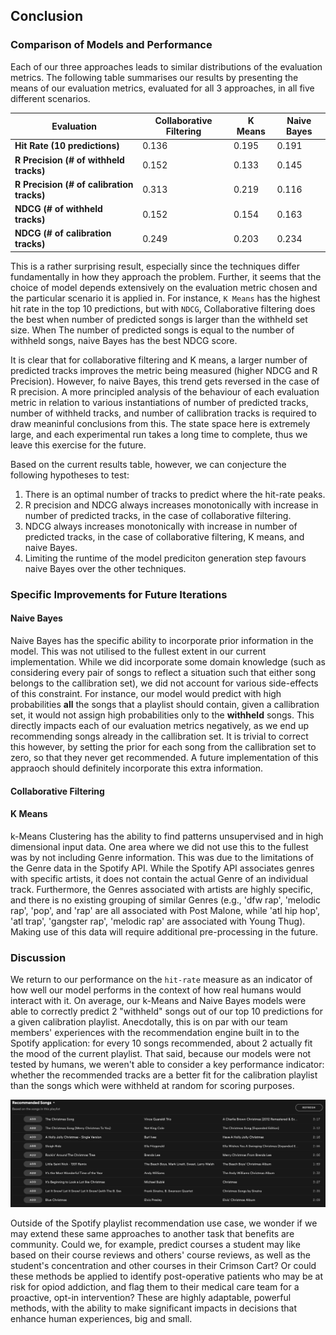 ## Conclusion

### Comparison of Models and Performance
<!-- How did individual modeling approches compare to each other and score? You can include the three sets of model metrics charts here side by side in a table -->

Each of our three approaches leads to similar distributions of the evaluation metrics. The following table summarises our results by presenting the means of our evaluation metrics, evaluated for all 3 approaches, in all five different scenarios.

| Evaluation  | Collaborative Filtering | K Means | Naive Bayes |
|-------------|-------------------------|---------|-------------|
| **Hit Rate (10 predictions)**    | 0.136                   | 0.195   | 0.191       |
| **R Precision (# of withheld tracks)** | 0.152                   | 0.133   | 0.145       |
| **R Precision (# of calibration tracks)** | 0.313                   | 0.219   | 0.116       |
| **NDCG (# of withheld tracks)**        | 0.152                   | 0.154   | 0.163       |
| **NDCG (# of calibration tracks)**        | 0.249                   | 0.203   | 0.234       |

This is a rather surprising result, especially since the techniques differ fundamentally in how they approach the problem. Further, it seems that the choice of model depends extensively on the evaluation metric chosen and the particular scenario it is applied in. For instance, `K Means` has the highest hit rate in the top 10 predictions, but with `NDCG`, Collaborative filtering does the best when number of predicted songs is larger than the withheld set size. When The number of predicted songs is equal to the number of withheld songs, naive Bayes has the best NDCG score.

It is clear that for collaborative filtering and K means, a larger number of predicted tracks improves the metric being measured (higher NDCG and R Precision). However, fo naive Bayes, this trend gets reversed in the case of R precision. A more principled analysis of the behaviour of each evaluation metric in relation to various instantiations of number of predicted tracks, number of withheld tracks, and number of callibration tracks is required to draw meaninful conclusions from this. The state space here is extremely large, and each experimental run takes a long time to complete, thus we leave this exercise for the future.

Based on the current results table, however, we can conjecture the following hypotheses to test:
1. There is an optimal number of tracks to predict where the hit-rate peaks.
2. R precision and NDCG always increases monotonically with increase in number of predicted tracks, in the case of collaborative filtering.
3. NDCG always increases monotonically with increase in number of predicted tracks, in the case of collaborative filtering, K means, and naive Bayes.
4. Limiting the runtime of the model prediciton generation step favours naive Bayes over the other techniques.

### Specific Improvements for Future Iterations

#### Naive Bayes
Naive Bayes has the specific ability to incorporate prior information in the model. This was not utilised to the fullest extent in our current implementation. While we did incorporate some domain knowledge (such as considering every pair of songs to reflect a situation such that either song belongs to the callibration set), we did not account for various side-effects of this constraint. For instance, our model would predict with high probabilities **all** the songs that a playlist should contain, given a callibration set, it would not assign high probabilities only to the **withheld** songs. This directly impacts each of our evaluation metrics negatively, as we end up recommending songs already in the callibration set. It is trivial to correct this however, by setting the prior for each song from the callibration set to zero, so that they never get recommended. A future implementation of this appraoch should definitely incorporate this extra information.

#### Collaborative Filtering

#### K Means
k-Means Clustering has the ability to find patterns unsupervised and in high dimensional input data. One area where we did not use this to the fullest was by not including Genre information. This was  due to the limitations of the Genre data in the Spotify API. While the Spotify API associates genres with specific artists, it does not contain the actual Genre of an individual track. Furthermore, the Genres associated with artists are highly specific, and there is no existing grouping of similar Genres (e.g., 'dfw rap', 'melodic rap', 'pop', and 'rap' are all associated with Post Malone, while 'atl hip hop', 'atl trap', 'gangster rap', 'melodic rap' are associated with Young Thug). Making use of this data will require additional pre-processing in the future. 

### Discussion
We return to our performance on the `hit-rate` measure as an indicator of how well our model performs in the context of how real humans would interact with it. On average, our k-Means and Naive Bayes models were able to correctly predict 2 "withheld" songs out of our top 10 predictions for a given calibration playlist. Anecdotally, this is on par with our team members' experiences with the recommendation engine built in to the Spotify application: for every 10 songs recommended, about 2 actually fit the mood of the current playlist. That said, because our models were not tested by humans, we weren't able to consider a key performance indicator: whether the recommended tracks are a better fit for the calibration playlist than the songs which were withheld at random for scoring purposes.

<p align="center">
<img src="https://raw.githubusercontent.com/not-a-hot-dog/spotify_project/gh-pages/_images/spotify_recommendations.png" title="Spotify's Actual Recommendation Engine"/>
</p>

Outside of the Spotify playlist recommendation use case, we wonder if we may extend these same approaches to another task that benefits are community. Could we, for example, predict courses a student may like based on their course reviews and others' course reviews, as well as the student's concentration and other courses in their Crimson Cart? Or could these methods be applied to identify post-operative patients who may be at risk for opiod addiction, and flag them to their medical care team for a proactive, opt-in intervention? These are highly adaptable, powerful methods, with the ability to make significant impacts in decisions that enhance human experiences, big and small.

